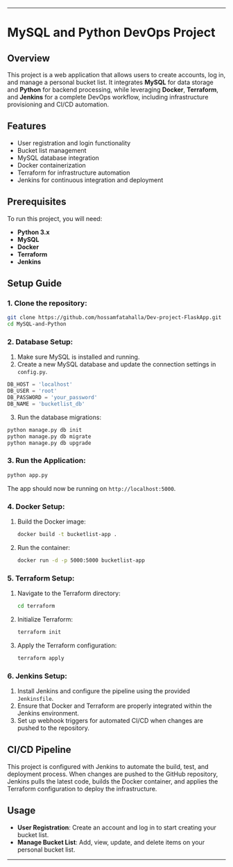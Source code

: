 

---

# MySQL and Python DevOps Project

## Overview
This project is a web application that allows users to create accounts, log in, and manage a personal bucket list. It integrates **MySQL** for data storage and **Python** for backend processing, while leveraging **Docker**, **Terraform**, and **Jenkins** for a complete DevOps workflow, including infrastructure provisioning and CI/CD automation.

## Features
- User registration and login functionality
- Bucket list management
- MySQL database integration
- Docker containerization
- Terraform for infrastructure automation
- Jenkins for continuous integration and deployment

## Prerequisites
To run this project, you will need:
- **Python 3.x**
- **MySQL**
- **Docker**
- **Terraform**
- **Jenkins**

## Setup Guide

### 1. Clone the repository:
```bash
git clone https://github.com/hossamfatahalla/Dev-project-FlaskApp.git
cd MySQL-and-Python
```

### 2. Database Setup:
1. Make sure MySQL is installed and running.
2. Create a new MySQL database and update the connection settings in `config.py`.

```python
DB_HOST = 'localhost'
DB_USER = 'root'
DB_PASSWORD = 'your_password'
DB_NAME = 'bucketlist_db'
```

3. Run the database migrations:
```bash
python manage.py db init
python manage.py db migrate
python manage.py db upgrade
```

### 3. Run the Application:
```bash
python app.py
```
The app should now be running on `http://localhost:5000`.

### 4. Docker Setup:
1. Build the Docker image:
   ```bash
   docker build -t bucketlist-app .
   ```

2. Run the container:
   ```bash
   docker run -d -p 5000:5000 bucketlist-app
   ```

### 5. Terraform Setup:
1. Navigate to the Terraform directory:
   ```bash
   cd terraform
   ```

2. Initialize Terraform:
   ```bash
   terraform init
   ```

3. Apply the Terraform configuration:
   ```bash
   terraform apply
   ```

### 6. Jenkins Setup:
1. Install Jenkins and configure the pipeline using the provided `Jenkinsfile`.
2. Ensure that Docker and Terraform are properly integrated within the Jenkins environment.
3. Set up webhook triggers for automated CI/CD when changes are pushed to the repository.

## CI/CD Pipeline
This project is configured with Jenkins to automate the build, test, and deployment process. When changes are pushed to the GitHub repository, Jenkins pulls the latest code, builds the Docker container, and applies the Terraform configuration to deploy the infrastructure.

## Usage
- **User Registration**: Create an account and log in to start creating your bucket list.
- **Manage Bucket List**: Add, view, update, and delete items on your personal bucket list.



---

